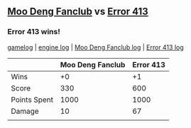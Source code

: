 ## [Moo Deng Fanclub](<../../Moo Deng Fanclub/README.md>) vs [Error 413](<../../Error 413/README.md>)
### Error 413 wins!

[gamelog](<gamelog.json>) | [engine log](<engine>) | [Moo Deng Fanclub log](<Moo Deng Fanclub>) | [Error 413 log](<Error 413>)

|              | Moo Deng Fanclub | Error 413 |
| ------------ | ---------------- | --------- |
| Wins         |               +0 |        +1 |
| Score        |              330 |       600 |
| Points Spent |             1000 |      1000 |
| Damage       |               10 |        67 |
|              |                  |           |
